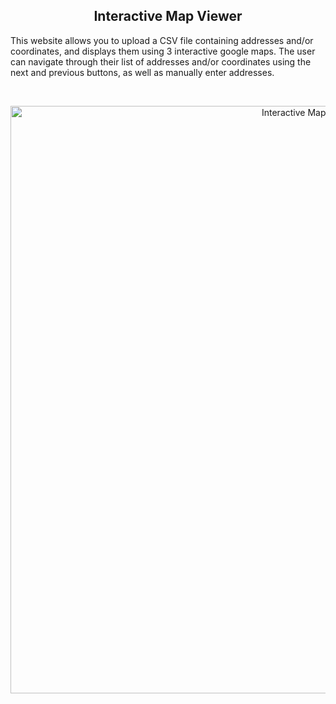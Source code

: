 <h2 align="center">Interactive Map Viewer</h2>

This website allows you to upload a CSV file containing addresses and/or coordinates, and displays them using 3 interactive google maps.
The user can navigate through their list of addresses and/or coordinates using the next and previous buttons, as well as manually enter addresses.

<br> 

<p align="center">
  <img width="940" alt="Interactive Map Viewer" src="https://user-images.githubusercontent.com/71347813/170621444-655a60b5-0ae0-4637-b7d2-81829417ca84.png">
<p>
